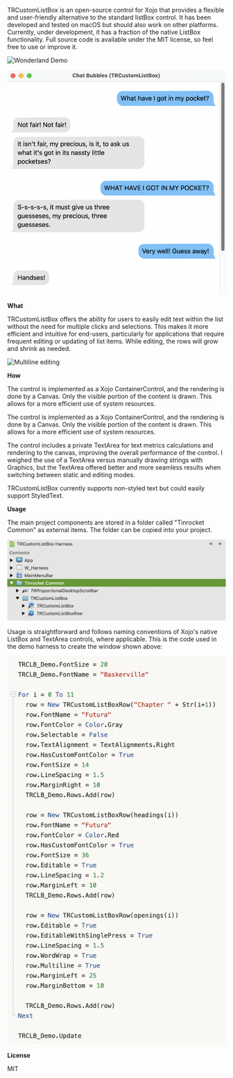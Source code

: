 
TRCustomListBox is an open-source control for Xojo that provides a flexible and user-friendly alternative to the standard listBox control. It has been developed and tested on macOS but should also work on other platforms. Currently, under development, it has a fraction of the native ListBox functionality. Full source code is available under the MIT license, so feel free to use or improve it.

![Wonderland Demo](assets/IMG_1.gif)

![Chat Bubbles Demo](assets/Chat%20Bubbles.png)

**What**

TRCustomListBox offers the ability for users to easily edit text within the list without the need for multiple clicks and selections. This makes it more efficient and intuitive for end-users, particularly for applications that require frequent editing or updating of list items. While editing, the rows will grow and shrink as needed. 

![Multiline editing](assets/IMG_2.gif)

**How**

The control is implemented as a Xojo ContainerControl, and the rendering is done by a Canvas. Only the visible portion of the content is drawn. This allows for a more efficient use of system resources.

The control is implemented as a Xojo ContainerControl, and the rendering is done by a Canvas. Only the visible portion of the content is drawn. This allows for a more efficient use of system resources.

The control includes a private TextArea for text metrics calculations and rendering to the canvas, improving the overall performance of the control. I weighed the use of a TextArea versus manually drawing strings with Graphics, but the TextArea offered better and more seamless results when switching between static and editing modes.

TRCustomListBox currently supports non-styled text but could easily support StyledText.

**Usage**

The main project components are stored in a folder called "Tinrocket Common" as external items. The folder can be copied into your project.

![](assets/IMG_3.png)

Usage is straightforward and follows naming conventions of Xojo's native ListBox and TextArea controls, where applicable. This is the code used in the demo harness to create the window shown above:

![](assets/IMG_4.png)

**License**

MIT
